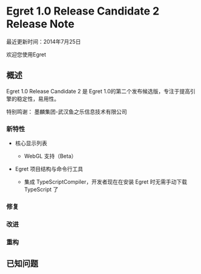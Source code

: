 Egret 1.0 Release Candidate 2 Release Note
===============================

最近更新时间：2014年7月25日

欢迎您使用Egret



## 概述

Egret 1.0 Release Candidate 2 是 Egret 1.0的第二个发布候选版，专注于提高引擎的稳定性，易用性。

特别鸣谢： 
墨麟集团-武汉鱼之乐信息技术有限公司

### 新特性
* 核心显示列表
  * WebGL 支持（Beta）

* Egret 项目结构与命令行工具
  * 集成 TypeScriptCompiler，开发者现在在安装 Egret 时无需手动下载 TypeScript 了

### 修复



### 改进


### 重构



## 已知问题

